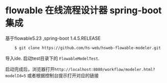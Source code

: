 # flowable 在线流程设计器 spring-boot集成
基于flowable5.23 ,spring-boot 1.4.5.RELEASE

```bash
    $ git clone https://github.com/hs-web/hsweb-flowable-modeler.git
```
导入ide. 启动test目录下的 `FlowableModelTest`.

启动完成后，浏览器打开`http://localhost:8080/workflow/modeler.html?modelId=5`
或者根据控制台提示打开对应的链接